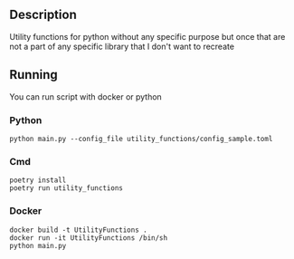 ## Description

Utility functions for python without any specific purpose but once that are not a part of any specific library that I don't want to recreate

## Running

You can run script with docker or python

### Python
```shell
python main.py --config_file utility_functions/config_sample.toml
```

### Cmd
```shell
poetry install
poetry run utility_functions
```

### Docker
```shell
docker build -t UtilityFunctions .
docker run -it UtilityFunctions /bin/sh
python main.py
```
